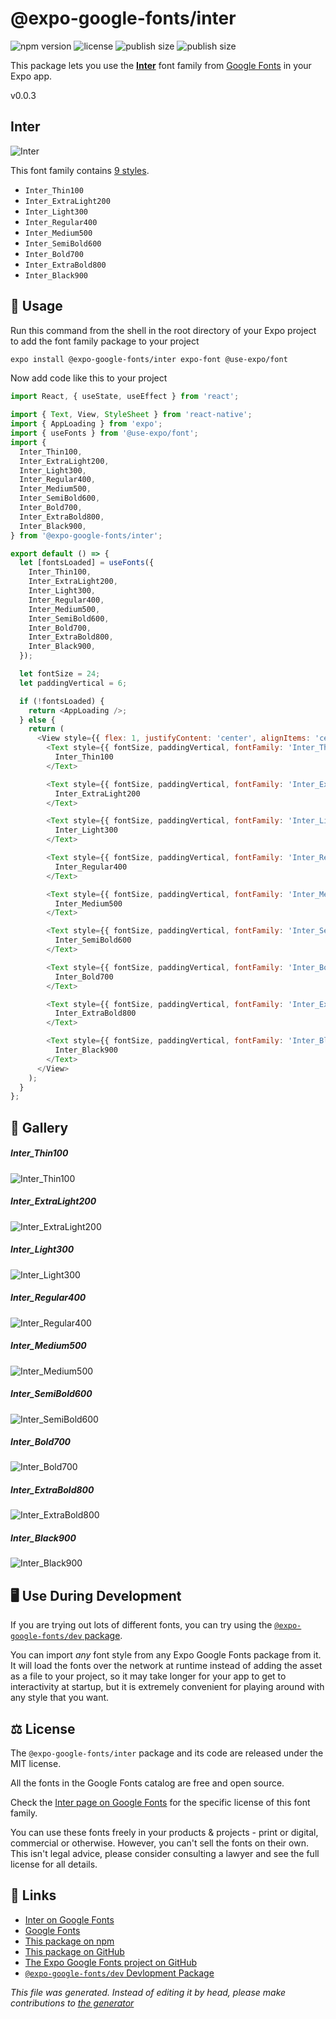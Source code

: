 # @expo-google-fonts/inter

![npm version](https://flat.badgen.net/npm/v/@expo-google-fonts/inter)
![license](https://flat.badgen.net/github/license/expo/google-fonts)
![publish size](https://flat.badgen.net/packagephobia/install/@expo-google-fonts/inter)
![publish size](https://flat.badgen.net/packagephobia/publish/@expo-google-fonts/inter)

This package lets you use the [**Inter**](https://fonts.google.com/specimen/Inter) font family from [Google Fonts](https://fonts.google.com/) in your Expo app.

v0.0.3

## Inter

![Inter](./font-family.png)

This font family contains [9 styles](#gallery).

- `Inter_Thin100`
- `Inter_ExtraLight200`
- `Inter_Light300`
- `Inter_Regular400`
- `Inter_Medium500`
- `Inter_SemiBold600`
- `Inter_Bold700`
- `Inter_ExtraBold800`
- `Inter_Black900`

## 🔡 Usage

Run this command from the shell in the root directory of your Expo project to add the font family package to your project
```sh
expo install @expo-google-fonts/inter expo-font @use-expo/font
```

Now add code like this to your project
```js
import React, { useState, useEffect } from 'react';

import { Text, View, StyleSheet } from 'react-native';
import { AppLoading } from 'expo';
import { useFonts } from '@use-expo/font';
import {
  Inter_Thin100,
  Inter_ExtraLight200,
  Inter_Light300,
  Inter_Regular400,
  Inter_Medium500,
  Inter_SemiBold600,
  Inter_Bold700,
  Inter_ExtraBold800,
  Inter_Black900,
} from '@expo-google-fonts/inter';

export default () => {
  let [fontsLoaded] = useFonts({
    Inter_Thin100,
    Inter_ExtraLight200,
    Inter_Light300,
    Inter_Regular400,
    Inter_Medium500,
    Inter_SemiBold600,
    Inter_Bold700,
    Inter_ExtraBold800,
    Inter_Black900,
  });

  let fontSize = 24;
  let paddingVertical = 6;

  if (!fontsLoaded) {
    return <AppLoading />;
  } else {
    return (
      <View style={{ flex: 1, justifyContent: 'center', alignItems: 'center' }}>
        <Text style={{ fontSize, paddingVertical, fontFamily: 'Inter_Thin100' }}>
          Inter_Thin100
        </Text>

        <Text style={{ fontSize, paddingVertical, fontFamily: 'Inter_ExtraLight200' }}>
          Inter_ExtraLight200
        </Text>

        <Text style={{ fontSize, paddingVertical, fontFamily: 'Inter_Light300' }}>
          Inter_Light300
        </Text>

        <Text style={{ fontSize, paddingVertical, fontFamily: 'Inter_Regular400' }}>
          Inter_Regular400
        </Text>

        <Text style={{ fontSize, paddingVertical, fontFamily: 'Inter_Medium500' }}>
          Inter_Medium500
        </Text>

        <Text style={{ fontSize, paddingVertical, fontFamily: 'Inter_SemiBold600' }}>
          Inter_SemiBold600
        </Text>

        <Text style={{ fontSize, paddingVertical, fontFamily: 'Inter_Bold700' }}>
          Inter_Bold700
        </Text>

        <Text style={{ fontSize, paddingVertical, fontFamily: 'Inter_ExtraBold800' }}>
          Inter_ExtraBold800
        </Text>

        <Text style={{ fontSize, paddingVertical, fontFamily: 'Inter_Black900' }}>
          Inter_Black900
        </Text>
      </View>
    );
  }
};

```

## 📖 Gallery

##### Inter_Thin100
![Inter_Thin100](./897d64cd0dfbeb56e7867aff5fb59519c0a18eaa535b4d4f9d636ac43028afb5.ttf.png)

##### Inter_ExtraLight200
![Inter_ExtraLight200](./a8c528f80a6ad8d07eb0a822ff9763e3286ce1463b1cd881cafbc2d3d9018512.ttf.png)

##### Inter_Light300
![Inter_Light300](./7cedc5ced62f88258ed3781a814ff426d7c63e5ef822bc77e66b393b3316ce86.ttf.png)

##### Inter_Regular400
![Inter_Regular400](./74b0b48ce5240039e1a17c62f24f5abc322d3d77d4bf96efcdad6d637123cc9d.ttf.png)

##### Inter_Medium500
![Inter_Medium500](./177913939a2c83016eaf35b8dcf5b863fcb5d8e86fcb78a14ad753d055d06436.ttf.png)

##### Inter_SemiBold600
![Inter_SemiBold600](./f0a9e5b2bc1eef6c3241a779a62cea7c34b88535d7e586390fdcdf28ab01d673.ttf.png)

##### Inter_Bold700
![Inter_Bold700](./94c9d9a14fc9ae26fd08041b634823238718b745b8a34986ddfb57cf3db367da.ttf.png)

##### Inter_ExtraBold800
![Inter_ExtraBold800](./e5493c1e805b48142688a216308108352fd538721635d7f990c47996dcf8e2c4.ttf.png)

##### Inter_Black900
![Inter_Black900](./a2a712f761390199ddad75da5123d6f97f529f5d6dab247f94ceb954a8fe381e.ttf.png)


## 🖥️ Use During Development

If you are trying out lots of different fonts, you can try using the [`@expo-google-fonts/dev` package](https://github.com/expo/google-fonts/tree/master/font-packages/dev#readme).

You can import *any* font style from any Expo Google Fonts package from it. It will load the fonts
over the network at runtime instead of adding the asset as a file to your project, so it may take longer
for your app to get to interactivity at startup, but it is extremely convenient
for playing around with any style that you want.

## ⚖️ License

The `@expo-google-fonts/inter` package and its code are released under the MIT license.

All the fonts in the Google Fonts catalog are free and open source.

Check the [Inter page on Google Fonts](https://fonts.google.com/specimen/Inter) for the specific license of this font family.

You can use these fonts freely in your products & projects - print or digital, commercial or otherwise. However, you can't sell the fonts on their own. This isn't legal advice, please consider consulting a lawyer and see the full license for all details.

## 🔗 Links

- [Inter on Google Fonts](https://fonts.google.com/specimen/Inter)
- [Google Fonts](https://fonts.google.com/)
- [This package on npm](https://www.npmjs.com/package/@expo-google-fonts/inter)
- [This package on GitHub](https://github.com/expo/google-fonts/tree/master/font-packages/inter)
- [The Expo Google Fonts project on GitHub](https://github.com/expo/google-fonts)
- [`@expo-google-fonts/dev` Devlopment Package](https://github.com/expo/google-fonts/tree/master/font-packages/dev)


*This file was generated. Instead of editing it by head, please make contributions to [the generator](https://github.com/expo/google-fonts/tree/master/packages/generator)*
